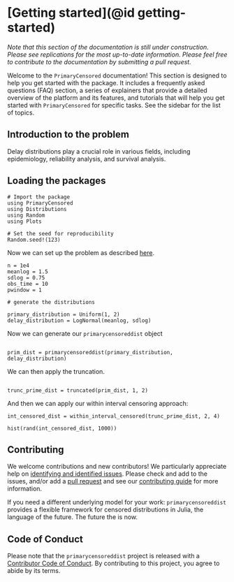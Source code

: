 # [Getting started](@id getting-started)

*Note that this section of the documentation is still under construction. Please see replications for the most up-to-date information. Please feel free to contribute to the documentation by submitting a pull request.*

Welcome to the `PrimaryCensored` documentation! This section is designed to help you get started with the package. It includes a frequently asked questions (FAQ) section, a series of explainers that provide a detailed overview of the platform and its features, and tutorials that will help you get started with `PrimaryCensored` for specific tasks. See the sidebar for the list of topics.

## Introduction to the problem

Delay distributions play a crucial role in various fields, including epidemiology, reliability analysis, and survival analysis.

## Loading the packages

```
# Import the package
using PrimaryCensored
using Distributions
using Random
using Plots

# Set the seed for reproducibility
Random.seed!(123)

```
Now we can set up the problem as described [here](https://primarycensoreddist.epinowcast.org/dev/articles/primarycensoreddist.html).

```
n = 1e4
meanlog = 1.5
sdlog = 0.75
obs_time = 10
pwindow = 1

# generate the distributions

primary_distribution = Uniform(1, 2)
delay_distribution = LogNormal(meanlog, sdlog)

```
Now we can generate our `primarycensoreddist` object

```

prim_dist = primarycensoreddist(primary_distribution, delay_distribution)

```

We can then apply the truncation.

```

trunc_prime_dist = truncated(prim_dist, 1, 2)

```

And then we can apply our within interval censoring approach:

```
int_censored_dist = within_interval_censored(trunc_prime_dist, 2, 4)

hist(rand(int_censored_dist, 1000))

```



## Contributing

We welcome contributions and new contributors! 
We particularly appreciate help on [identifying and identified issues](https://github.com/epinowcast/PrimaryCensored.jl/issues). 
Please check and add to the issues, and/or add a [pull request](https://github.com/epinowcast/PrimaryCensored.jl/pulls) and see our [contributing guide](https://github.com/epinowcast/.github/blob/main/CONTRIBUTING.md) for more information.

If you need a different underlying model for your work: `primarycensoreddist` provides a flexible framework for censored distributions in Julia, the language of the future.
The future the is now. 


## Code of Conduct

Please note that the `primarycensoreddist` project is released with a [Contributor Code of Conduct](https://github.com/epinowcast/.github/blob/main/CODE_OF_CONDUCT.md). By contributing to this project, you agree to abide by its terms.

